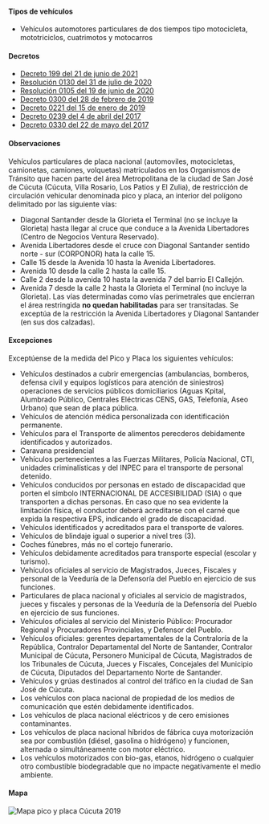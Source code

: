 #### Tipos de vehículos

- Vehículos automotores particulares de dos tiempos tipo motocicleta, mototriciclos, cuatrimotos y motocarros

#### Decretos

- [Decreto 199 del 21 de junio de 2021](/cucuta/decreto-199-del-21-de-junio-de-2021.pdf)
- [Resolución 0130 del 31 de julio de 2020](https://cucutanortedesantander.micolombiadigital.gov.co/sites/cucutanortedesantander/content/files/000775/38738_setra--resol-1302020-pyp-med.pdf)
- [Resolución 0105 del 19 de junio de 2020](https://cucutanortedesantander.micolombiadigital.gov.co/sites/cucutanortedesantander/content/files/000765/38209_resolucion-0105-de-2020.PDF)
- [Decreto 0300 del 28 de febrero de 2019](/cucuta/decreto-0300-del-28-de-febrero-de-2019.pdf)
- [Decreto 0221 del 15 de enero de 2019](/cucuta/decreto-0221-del-15-de-enero-de-2019.pdf)
- [Decreto 0239 del 4 de abril del 2017](http://www.areacucuta.com/wp-content/uploads/2017/04/Decreto-Pico-y-Placa-Placa-y-D%C3%ADa.pdf)
- [Decreto 0330 del 22 de mayo del 2017](http://cucutaonline.com/wp-content/uploads/2017/05/Decreto-0330-pico-placa-modificado.pdf)

#### Observaciones

Vehículos particulares de placa nacional (automoviles, motocicletas, camionetas, camiones, volquetas) matriculados en los Organismos de Tránsito que hacen parte del área Metropolitana de la ciudad de San José de Cúcuta (Cúcuta, Villa Rosario, Los Patios y El Zulia), de restricción de circulación vehicular denominada pico y placa, an interior del polígono delimitado por las siguiente vías:

- Diagonal Santander desde la Glorieta el Terminal (no se incluye la Glorieta) hasta llegar al cruce que conduce a la Avenida Libertadores (Centro de Negocios Ventura Reservado).
- Avenida Libertadores desde el cruce con Diagonal Santander sentido norte - sur (CORPONOR) hata la calle 15.
- Calle 15 desde la Avenida 10 hasta la Avenida Libertadores.
- Avenida 10 desde la calle 2 hasta la calle 15.
- Calle 2 desde la avenida 10 hasta la avenida 7 del barrio El Callejón.
- Avenida 7 desde la calle 2 hasta la Glorieta el Terminal (no incluye la Glorieta).
  Las vías determinadas como vías perimetrales que encierran el área restringida **no quedan habilitadas** para ser transitadas. Se exceptúa de la restricción la Avenida Libertadores y Diagonal Santander (en sus dos calzadas).

#### Excepciones

Exceptúense de la medida del Pico y Placa los siguientes vehículos:

- Vehículos destinados a cubrir emergencias (ambulancias, bomberos, defensa civil y equipos logísticos para atención de siniestros) operaciones de servicios públicos domiciliarios (Aguas Kpital, Alumbrado Público, Centrales Eléctricas CENS, GAS, Telefonía, Aseo Urbano) que sean de placa pública.
- Vehículos de atención médica personalizada con identificación permanente.
- Vehículos para el Transporte de alimentos perecderos debidamente identificados y autorizados.
- Caravana presidencial
- Vehículos pertenecientes a las Fuerzas Militares, Policía Nacional, CTI, unidades criminalísticas y del INPEC para el transporte de personal detenido.
- Vehículos conducidos por personas en estado de discapacidad que porten el símbolo INTERNACIONAL DE ACCESIBILIDAD (SIA) o que transporten a dichas personas. En caso que no sea evidente la limitación física, el conductor deberá acreditarse con el carné que expida la respectiva EPS, indicando el grado de discapacidad.
- Vehículos identificados y acreditados para el transporte de valores.
- Vehículos de blindaje igual o superior a nivel tres (3).
- Coches fúnebres, más no el cortejo funerario.
- Vehículos debidamente acreditados para transporte especial (escolar y turismo).
- Vehículos oficiales al servicio de Magistrados, Jueces, Fiscales y personal de la Veeduría de la Defensoría del Pueblo en ejercicio de sus funciones.
- Particulares de placa nacional y oficiales al servicio de magistrados, jueces y fiscales y personas de la Veeduría de la Defensoría del Pueblo en ejercicio de sus funciones.
- Vehículos oficiales al servicio del Ministerio Público: Procurador Regional y Procuradores Provinciales, y Defensor del Pueblo.
- Vehículos oficiales: gerentes departamentales de la Contraloría de la República, Contralor Departamental del Norte de Santander, Contralor Municipal de Cúcuta, Personero Municipal de Cúcuta, Magistrados de los Tribunales de Cúcuta, Jueces y Fiscales, Concejales del Municipio de Cúcuta, Diputados del Departamento Norte de Santander.
- Vehículos y grúas destinados al control del tráfico en la ciudad de San José de Cúcuta.
- Los vehículos con placa nacional de propiedad de los medios de comunicación que estén debidamente identificados.
- Los vehículos de placa nacional eléctricos y de cero emisiones contaminantes.
- Los vehículos de placa nacional híbridos de fábrica cuya motorización sea por combustión (diésel, gasolina o hidrógeno) y funcionen, alternada o simultáneamente con motor eléctrico.
- Los vehículos motorizados con bio-gas, etanos, hidrógeno o cualquier otro combustible biodegradable que no impacte negativamente el medio ambiente.

#### Mapa

![Mapa pico y placa Cúcuta 2019](/cucuta/mapa-pico-y-placa-cucuta-2019.jpg)
